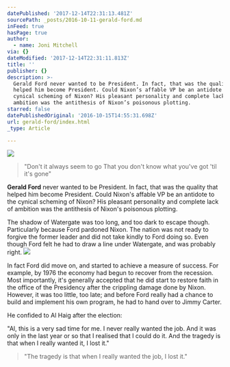 ```yaml
---
datePublished: '2017-12-14T22:31:13.481Z'
sourcePath: _posts/2016-10-11-gerald-ford.md
inFeed: true
hasPage: true
author:
  - name: Joni Mitchell
via: {}
dateModified: '2017-12-14T22:31:11.813Z'
title: ''
publisher: {}
description: >-
  Gerald Ford never wanted to be President. In fact, that was the quality that
  helped him become President. Could Nixon’s affable VP be an antidote to the
  cynical scheming of Nixon? His pleasant personality and complete lack of
  ambition was the antithesis of Nixon’s poisonous plotting.
starred: false
datePublishedOriginal: '2016-10-15T14:55:31.698Z'
url: gerald-ford/index.html
_type: Article

---
```

![](https://the-grid-user-content.s3-us-west-2.amazonaws.com/1bdd0ed4-7e8c-4f93-a82e-1d9f811eecc2.png)

> "Don't it always seem to go
> That you don't know what you've got 'til it's gone" 
> 

**Gerald Ford** never wanted to be President. In fact, that was the quality that helped him become President. Could Nixon's affable VP be an antidote to the cynical scheming of Nixon? His pleasant personality and complete lack of ambition was the antithesis of Nixon's poisonous plotting.

The shadow of Watergate was too long, and too dark to escape though. Particularly because Ford pardoned Nixon. The nation was not ready to forgive the former leader and did not take kindly to Ford doing so. Even though Ford felt he had to draw a line under Watergate, and was probably right.
![](https://the-grid-user-content.s3-us-west-2.amazonaws.com/946a398a-f799-4bba-8db1-65283717b366.jpg)

In fact Ford did move on, and started to achieve a measure of success. For example, by 1976 the economy had begun to recover from the recession. Most importantly, it's generally accepted that he did start to restore faith in the office of the Presidency after the crippling damage done by Nixon. However, it was too little, too late; and before Ford really had a chance to build and implement his own program, he had to hand over to Jimmy Carter.

He confided to Al Haig after the election:

"Al, this is a very sad time for me. I never really wanted the job. And it was only in the last year or so that I realised that I could do it. And the tragedy is that when I really wanted it, I lost it."

> "The tragedy is that when I really wanted the job, I lost it."